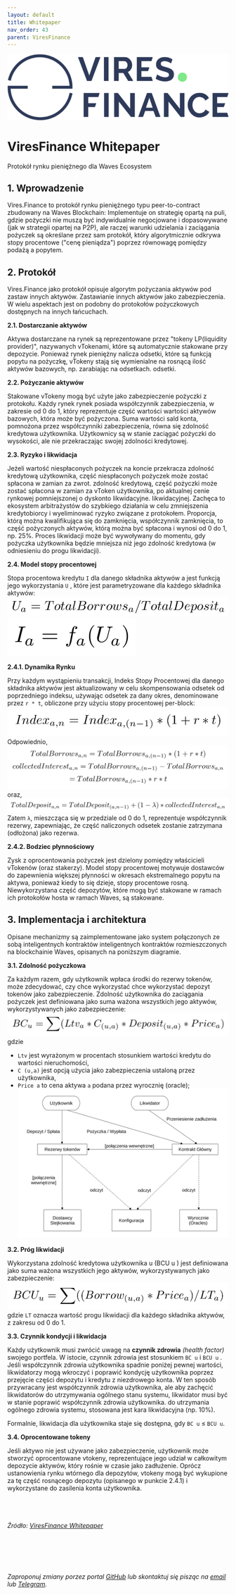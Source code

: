 ```yaml
---
layout: default
title: Whitepaper
nav_order: 43
parent: ViresFinance
---
```

![ViresFinance](/images/vires-logo.png)

# ViresFinance Whitepaper
Protokół rynku pieniężnego dla Waves Ecosystem
## 1. Wprowadzenie

Vires.Finance to protokół rynku pieniężnego typu peer-to-contract zbudowany na Waves Blockchain:
Implementuje on strategię opartą na puli, gdzie pożyczki nie muszą być indywidualnie negocjowane i dopasowywane (jak w strategii opartej na P2P), ale raczej warunki udzielania i zaciągania pożyczek są określane przez sam protokół, który algorytmicznie odkrywa stopy procentowe ("cenę pieniądza") poprzez równowagę pomiędzy podażą a popytem.

## 2. Protokół

Vires.Finance jako protokół opisuje algorytm pożyczania aktywów pod zastaw innych aktywów. Zastawianie innych aktywów jako zabezpieczenia. W wielu aspektach jest on podobny do protokołów pożyczkowych dostępnych na innych łańcuchach.

**2.1. Dostarczanie aktywów**

Aktywa dostarczane na rynek są reprezentowane przez "tokeny LP(liquidity provider)", nazywanych vTokenami, które są automatycznie stakowane przy depozycie. Ponieważ rynek pieniężny nalicza odsetki, które są funkcją popytu na pożyczkę, vTokeny stają się wymienialne na rosnącą ilość aktywów bazowych, np. zarabiając na odsetkach. odsetki.

**2.2. Pożyczanie aktywów**

Stakowane vTokeny mogą być użyte jako zabezpieczenie pożyczki z protokołu. Każdy rynek rynek posiada współczynnik zabezpieczenia, w zakresie od 0 do 1, który reprezentuje część wartości wartości aktywów bazowych, która może być pożyczona. Suma wartości sald konta, pomnożona przez współczynniki zabezpieczenia, równa się zdolność kredytowa użytkownika. Użytkownicy są w stanie zaciągać pożyczki do wysokości, ale nie przekraczając swojej zdolności kredytowej.

**2.3. Ryzyko i likwidacja**

Jeżeli wartość niespłaconych pożyczek na koncie przekracza zdolność kredytową użytkownika, część niespłaconych pożyczek może zostać spłacona w zamian za zwrot. zdolność kredytową, część pożyczki może zostać spłacona w zamian za vToken użytkownika, po aktualnej cenie rynkowej pomniejszonej o dyskonto likwidacyjne. likwidacyjnej. Zachęca to ekosystem arbitrażystów do szybkiego działania w celu zmniejszenia kredytobiorcy i wyeliminować ryzyko związane z protokołem. Proporcja, którą można kwalifikująca się do zamknięcia, współczynnik zamknięcia, to część pożyczonych aktywów, którą można być spłacona i wynosi od 0 do 1, np. 25%. Proces likwidacji może być wywoływany do momentu, gdy pożyczka użytkownika będzie mniejsza niż jego zdolność kredytowa (w odniesieniu do progu likwidacji).

**2.4. Model stopy procentowej**

Stopa procentowa kredytu `I` dla danego składnika aktywów a jest funkcją jego wykorzystania `U` , które jest parametryzowane dla każdego składnika aktywów:
![01](/images/01_vires-formula.png)
![02](/images/02_vires-formula.png)

**2.4.1. Dynamika Rynku**

Przy każdym wystąpieniu transakcji, Indeks Stopy Procentowej dla danego składnika aktywów jest aktualizowany w celu skompensowania odsetek od poprzedniego indeksu, używając odsetek za dany okres, denominowane przez `r * t`, obliczone przy użyciu stopy procentowej per-block:
![03](/images/03_vires-formula.png)
Odpowiednio,
![04](/images/04_vires-formula.png)
oraz,
![05](/images/05_vires-formula.png)
Zatem `λ`, mieszcząca się w przedziale od 0 do 1, reprezentuje współczynnik rezerwy, zapewniając, że część naliczonych odsetek zostanie zatrzymana (odłożona) jako rezerwa.

**2.4.2. Bodziec płynnościowy**

Zysk z oprocentowania pożyczek jest dzielony pomiędzy właścicieli vTokenów (oraz stakerzy). Model stopy procentowej motywuje dostawców do zapewnienia większej płynności w okresach ekstremalnego popytu na aktywa, ponieważ kiedy to się dzieje, stopy procentowe rosną. Niewykorzystana część depozytów, które mogą być stakowane w ramach ich protokołów hosta w ramach Waves, są stakowane.

## 3. Implementacja i architektura

Opisane mechanizmy są zaimplementowane jako system połączonych ze sobą inteligentnych kontraktów inteligentnych kontraktów rozmieszczonych na blockchainie Waves, opisanych na poniższym diagramie.

**3.1. Zdolność pożyczkowa**

Za każdym razem, gdy użytkownik wpłaca środki do rezerwy tokenów, może zdecydować, czy chce wykorzystać chce wykorzystać depozyt tokenów jako zabezpieczenie. Zdolność użytkownika do zaciągania pożyczek jest definiowana jako suma ważona wszystkich jego aktywów, wykorzystywanych jako zabezpieczenie:
![05](/images/06_vires-formula.png)
gdzie
- `Ltv` jest wyrażonym w procentach stosunkiem wartości kredytu do wartości nieruchomości,
- `C (u,a)` jest opcją użycia jako zabezpieczenia ustaloną przez użytkownika,
- `Price a` to cena aktywa `a` podana przez wyrocznię (oracle);
\
![diagram](/images/vires-smartcontract.svg)


**3.2. Próg likwidacji**

Wykorzystana zdolność kredytowa użytkownika u (BCU u ) jest definiowana jako suma ważona wszystkich jego aktywów, wykorzystywanych jako zabezpieczenie:
![05](/images/07_vires-formula.png)
gdzie `LT` oznacza wartość progu likwidacji dla każdego składnika aktywów, z zakresu od 0 do 1.

**3.3. Czynnik kondycji i likwidacja**

Każdy użytkownik musi zwrócić uwagę na **czynnik zdrowia** *(health factor)* swojego portfela. W istocie, czynnik zdrowia jest stosunkiem `BC u` i `BCU u` . Jeśli współczynnik zdrowia użytkownika spadnie poniżej pewnej wartości, likwidatorzy mogą wkroczyć i poprawić kondycję użytkownika poprzez przejęcie części depozytu i kredytu z niezdrowego konta. W ten sposób przywracany jest współczynnik zdrowia użytkownika, ale aby zachęcić likwidatorów do utrzymywania ogólnego stanu systemu, likwidator musi być w stanie poprawić współczynnik zdrowia użytkownika. do utrzymania ogólnego zdrowia systemu, stosowana jest kara likwidacyjna (np. 10%).

Formalnie, likwidacja dla użytkownika staje się dostępna, gdy `BC u` ≤ `BCU u`.

**3.4. Oprocentowane tokeny**

Jeśli aktywo nie jest używane jako zabezpieczenie, użytkownik może stworzyć oprocentowane vtokeny, reprezentujące jego udział w całkowitym depozycie aktywów, który rośnie w czasie jako zadłużenie. Oprócz ustanowienia rynku wtórnego dla depozytów, vtokeny mogą być wykupione za tę część rosnącego depozytu (opisanego w punkcie 2.4.1) i wykorzystane do zasilenia konta użytkownika.
\
\
\
\
\
*Źródło: [ViresFinance Whitepaper](https://github.com/viresfinance/protocol/blob/main/vires-finance-whitepaper-1.0.pdf)*

\
\
\
\
\
*Zaproponuj zmiany porzez portal [GitHub](https://github.com/wxpl/wxpl.github.io) lub skontaktuj się pisząc na [email](mailto:contact@wxpl.club) lub [Telegram](https://t.me/waves_polska).*
